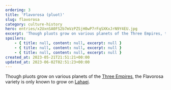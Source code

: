 ```yaml
---
ordering: 3
title: 'Flavorosa (pluot)'
slug: flavorosa
category: culture-history
hero: entries/x2UxnSA0FS2b7mVzPZSjH0wP7rFqSXKxJrN9Y4EU.jpg
excerpt: 'Though pluots grow on various planets of the Three Empires, the Flavorosa variety is only known to g...'
spoilers:
    - { title: null, content: null, excerpt: null }
    - { title: null, content: null, excerpt: null }
    - { title: null, content: null, excerpt: null }
created_at: 2023-05-21T21:51:21+00:00
updated_at: 2023-06-02T02:51:23+00:00
---
```

Though pluots grow on various planets of the [Three Empires](/category/organizations/three-empires), the Flavorosa variety is only known to grow on [Lahaei](/category/planets-cities/lahaei).